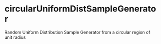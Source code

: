 # circularUniformDistSampleGenerator
Random Uniform Distribution Sample Generator from a circular region of unit radius 
